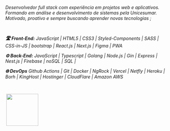 <p align="left"> 
<i>
 Desenvolvedor full stack com experiência em projetos web e aplicativos. Formando em análise e desenvolvimento de
sistemas pela Unicesumar. Motivado, proativo e sempre buscando aprender
novas tecnologias
 <i>;
</p>

<br/>
 
 <p> 
 <b>🛣️ Front-End:</b> 
 JavaScript | HTML5 | CSS3 | Styled-Components | 
 SASS | CSS-in-JS | bootstrap | React.js | Next.js | Figma | PWA
</p>

 <p align="left">
  <b align="left">⚙️ Back-End:</b> 
 JavaScript | Typescript | Golang | Node.js | 
  Gin | Express | Nest.js | Firebase | noSQL | SQL |  
</p>
 
<p>
<b>🌐 DevOps</b>
 Github Actions | Git | Docker | NgRock | Vercel | Netfly | 
 Heroku | Borh | KingHost | Hostinger | CloudFlare | Amazon AWS 
</p>

<br/>
<p>
  
  <a href="https://marcio.pages.dev/" alt="Portifolio" ><img hspace="3" width="100" src="https://img.shields.io/badge/website-ff0077?style=for-the-badge&logo=About.me&logoColor=white" ></a>
  
</p>

  

